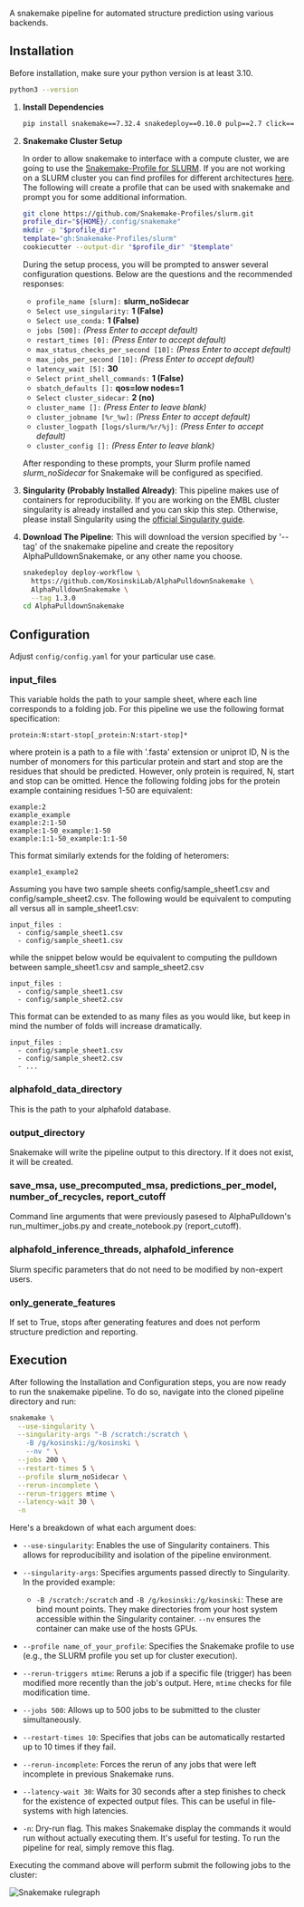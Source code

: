 A snakemake pipeline for automated structure prediction using various backends.

## Installation

Before installation, make sure your python version is at least 3.10.

```bash
python3 --version
```

1. **Install Dependencies**

    ```bash
    pip install snakemake==7.32.4 snakedeploy==0.10.0 pulp==2.7 click==8.1 cookiecutter==2.6
    ```

2. **Snakemake Cluster Setup**

    In order to allow snakemake to interface with a compute cluster, we are going to use the [Snakemake-Profile for SLURM](https://github.com/Snakemake-Profiles/slurm). If you are not working on a SLURM cluster you can find profiles for different architectures [here](https://github.com/Snakemake-Profiles/slurm). The following will create a profile that can be used with snakemake and prompt you for some additional information.

    ```bash
    git clone https://github.com/Snakemake-Profiles/slurm.git
    profile_dir="${HOME}/.config/snakemake"
    mkdir -p "$profile_dir"
    template="gh:Snakemake-Profiles/slurm"
    cookiecutter --output-dir "$profile_dir" "$template"
    ```

    During the setup process, you will be prompted to answer several configuration questions. Below are the questions and the recommended responses:

    - `profile_name [slurm]:` **slurm_noSidecar**
    - `Select use_singularity:` **1 (False)**
    - `Select use_conda:` **1 (False)**
    - `jobs [500]:` *(Press Enter to accept default)*
    - `restart_times [0]:` *(Press Enter to accept default)*
    - `max_status_checks_per_second [10]:` *(Press Enter to accept default)*
    - `max_jobs_per_second [10]:` *(Press Enter to accept default)*
    - `latency_wait [5]:` **30**
    - `Select print_shell_commands:` **1 (False)**
    - `sbatch_defaults []:` **qos=low nodes=1**
    - `Select cluster_sidecar:` **2 (no)**
    - `cluster_name []:` *(Press Enter to leave blank)*
    - `cluster_jobname [%r_%w]:` *(Press Enter to accept default)*
    - `cluster_logpath [logs/slurm/%r/%j]:` *(Press Enter to accept default)*
    - `cluster_config []:` *(Press Enter to leave blank)*

    After responding to these prompts, your Slurm profile named *slurm_noSidecar* for Snakemake will be configured as specified.

3. **Singularity (Probably Installed Already)**: This pipeline makes use of containers for reproducibility. If you are working on the EMBL cluster singularity is already installed and you can skip this step. Otherwise, please install Singularity using the [official Singularity guide](https://sylabs.io/guides/latest/user-guide/quick_start.html#quick-installation-steps).


4. **Download The Pipeline**:
    This will download the version specified by '--tag' of the snakemake pipeline and create the repository AlphaPulldownSnakemake, or any other name you choose.
    ```bash
    snakedeploy deploy-workflow \
      https://github.com/KosinskiLab/AlphaPulldownSnakemake \
      AlphaPulldownSnakemake \
      --tag 1.3.0
    cd AlphaPulldownSnakemake
    ```

## Configuration

Adjust `config/config.yaml` for your particular use case.

### input_files
This variable holds the path to your sample sheet, where each line corresponds to a folding job. For this pipeline we use the following format specification:

```
protein:N:start-stop[_protein:N:start-stop]*
```

where protein is a path to a file with '.fasta' extension or uniprot ID, N is the number of monomers for this particular protein and start and stop are the residues that should be predicted. However, only protein is required, N, start and stop can be omitted. Hence the following folding jobs for the protein example containing residues 1-50 are equivalent:

```
example:2
example_example
example:2:1-50
example:1-50_example:1-50
example:1:1-50_example:1:1-50
```

This format similarly extends for the folding of heteromers:

```
example1_example2
```

Assuming you have two sample sheets config/sample_sheet1.csv and config/sample_sheet2.csv. The following would be equivalent to computing all versus all in sample_sheet1.csv:

```
input_files :
  - config/sample_sheet1.csv
  - config/sample_sheet1.csv
```

while the snippet below would be equivalent to computing the pulldown between sample_sheet1.csv and sample_sheet2.csv

```
input_files :
  - config/sample_sheet1.csv
  - config/sample_sheet2.csv
```

This format can be extended to as many files as you would like, but keep in mind the number of folds will increase dramatically.

```
input_files :
  - config/sample_sheet1.csv
  - config/sample_sheet2.csv
  - ...
```

### alphafold_data_directory
This is the path to your alphafold database.

### output_directory
Snakemake will write the pipeline output to this directory. If it does not exist, it will be created.

### save_msa, use_precomputed_msa, predictions_per_model, number_of_recycles, report_cutoff
Command line arguments that were previously pasesed to AlphaPulldown's run_multimer_jobs.py and create_notebook.py (report_cutoff).

### alphafold_inference_threads, alphafold_inference
Slurm specific parameters that do not need to be modified by non-expert users.

### only_generate_features
If set to True, stops after generating features and does not perform structure prediction and reporting.

## Execution

After following the Installation and Configuration steps, you are now ready to run the snakemake pipeline. To do so, navigate into the cloned pipeline directory and run:

```bash
snakemake \
  --use-singularity \
  --singularity-args "-B /scratch:/scratch \
    -B /g/kosinski:/g/kosinski \
    --nv " \
  --jobs 200 \
  --restart-times 5 \
  --profile slurm_noSidecar \
  --rerun-incomplete \
  --rerun-triggers mtime \
  --latency-wait 30 \
  -n

```

Here's a breakdown of what each argument does:

- `--use-singularity`: Enables the use of Singularity containers. This allows for reproducibility and isolation of the pipeline environment.

- `--singularity-args`: Specifies arguments passed directly to Singularity. In the provided example:
  - `-B /scratch:/scratch` and `-B /g/kosinski:/g/kosinski`: These are bind mount points. They make directories from your host system accessible within the Singularity container. `--nv` ensures the container can make use of the hosts GPUs.

- `--profile name_of_your_profile`: Specifies the Snakemake profile to use (e.g., the SLURM profile you set up for cluster execution).

- `--rerun-triggers mtime`: Reruns a job if a specific file (trigger) has been modified more recently than the job's output. Here, `mtime` checks for file modification time.

- `--jobs 500`: Allows up to 500 jobs to be submitted to the cluster simultaneously.

- `--restart-times 10`: Specifies that jobs can be automatically restarted up to 10 times if they fail.

- `--rerun-incomplete`: Forces the rerun of any jobs that were left incomplete in previous Snakemake runs.

- `--latency-wait 30`: Waits for 30 seconds after a step finishes to check for the existence of expected output files. This can be useful in file-systems with high latencies.

- `-n`: Dry-run flag. This makes Snakemake display the commands it would run without actually executing them. It's useful for testing. To run the pipeline for real, simply remove this flag.

Executing the command above will perform submit the following jobs to the cluster:

![Snakemake rulegraph](static/dag.png)
